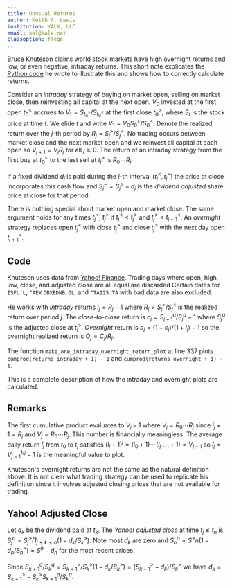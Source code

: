 ```yaml
---
title: Unusual Returns
author: Keith A. Lewis
institution: KALX, LLC
email: kal@kalx.net
classoption: fleqn
...
```


[Bruce Knuteson](https://arxiv.org/pdf/2010.01727.pdf)
claims world stock markets have high overnight returns
and low, or even negative, intraday returns.
This short note explicates the
[Python code](https://bruceknuteson.github.io/spy-day-and-night/plot_suspicious_returns.py)
he wrote to illustrate this and shows how to correctly calculate returns.

Consider an _intraday_ strategy of buying on market open, selling on market close,
then reinvesting all capital at the next open. $V_0$ invested at
the first open $t^<_0$ accrues to $V_1 = S_{t^>_o}/S_{t^<_0}$ at
the first close $t^>_0$, where $S_t$ is the stock price at time $t$.
We elide $t$ and write $V_1 = V_0 S^>_0/S^<_0$.
Denote the realized return over the $j$-th period by $R_j = S^>_j/S^<_j$.
No trading occurs between market close and the next market open
and we reinvest all capital at each open so $V_{j+1} = V_j R_j$ for all $j\ge0$.
The return of an intraday strategy from the first buy at $t^<_0$ to
the last sell at $t^>_j$ is $R_0\cdots R_j$.

If a fixed dividend $d_j$ is paid during the $j$-th interval $(t^<_j, t^>_j]$
the price at close incorporates this cash flow and $S^-_j = S^>_j - d_j$
is the _dividend adjusted_ share price at close for that period.

There is nothing special about market open and market close. The same argument
holds for any times $t^<_j$, $t^>_j$ if $t^<_j < t^>_j$ and $t^>_j < t^<_{j+1}$.
An _overnight_ strategy replaces open $t^<_j$ with close $t^>_j$ and close $t^>_j$
with the next day open $t^<_{j + 1}$.

## Code

Knuteson uses data from [Yahoo! Finance](https://finance.yahoo.com/).
Trading days where open, high, low, close, and adjusted close are all equal are discarded
Certain dates for `ISFU.L`, `^AEX` `OBXEDNB.OL`, and `^TA125.TA` with bad data are also excluded.

He works with _intraday_ returns $i_j = R_j - 1$ where $R_j = S^>_j/S^<_j$
is the realized return over period $j$.
The _close-to-close_ return is $c_j = S^a_{j + 1}/S^a_j - 1$
where $S^a_j$ is the adjusted close at $t^>_j$.
_Overnight_ return is $o_j = (1 + c_j)/(1 + i_j) - 1$
so the overnight realized return is $O_j = C_j/R_j$.

The function `make_one_intraday_overnight_return_plot` at line 337 plots
`cumprod(returns_intraday + 1) - 1` and `cumprod(returns_overnight + 1) - 1`.

This is a complete description of how the intraday and overnight plots are calculated.

## Remarks

The first cumulative product evaluates to $V_j - 1$ where $V_j = R_0\cdots R_j$ 
since $i_j + 1 = R_j$ and $V_j = R_0\cdots R_j$.
This number is financially meaningless. The average daily return $\bar{i}_j$ from $t_0$ to $t_j$
satisfies $(\bar{i}_j + 1)^j = (i_0 + 1)\cdots(i_{j-1} + 1) = V_{j - 1}$ so $\bar{i}_j = V_{j-1}^{1/j} - 1$
is the meaningful value to plot.

Knuteson's overnight returns are not the same as the natural definition above.
It is not clear what trading strategy can be used to replicate his definition since it involves
adjusted closing prices that are not available for trading.

## Yahoo! Adjusted Close

Let $d_k$ be the dividend paid at $t_k$. The _Yahoo! adjusted close_ at time $t_j \le t_n$ is
$S^a_j = S^>_j \Pi_{j \le k \le n}(1 - d_k/S^>_k)$.  Note most $d_k$ are zero and
$S^a_n = S^>n (1 - d_n/S^>_n) = S^n - d_n$ for the most recent prices.

Since $S^a_{k+1}/S^a_k = S^>_{k+1}/S^>_k (1 - d_k/S^>_k) = (S^>_{k+1} - d_k)/S^>_k$
we have $d_k =  S^>_{k+1} - S^>_k S^a_{k+1}/S^a_k$.
